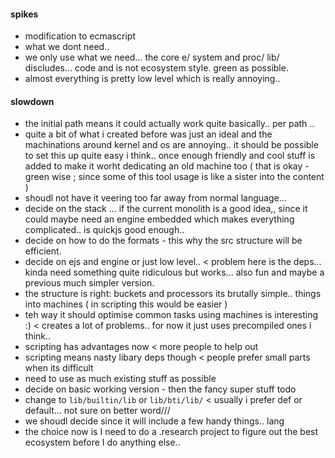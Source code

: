 #### spikes
- modification to ecmascript
- what we dont need.. 
- we only use what we need... the core e/ system and proc/ lib/ discludes... code and is not ecosystem style. green as possible.
- almost everything is pretty low level which is really annoying.. 
#### slowdown 
- the initial path means it could actually work quite basically.. per path .. 
- quite a bit of what i created before was just an ideal and the machinations around kernel and os are annoying..  it should be possible to set this up quite easy i think.. once enough friendly and cool stuff is added to make it worht dedicating an old machine too ( that is okay -green wise ; since some of this tool usage is like a sister into the content )
- shoudl not have it veering too far away from normal language...
- decide on the stack ... if the current monolith is a good idea,, since it could maybe need an engine embedded which makes everything complicated.. is quickjs good enough.. 
- decide on how to do the formats - this why the src structure will be efficient. 
- decide on ejs and engine or just low level.. < problem here is the deps... kinda need something quite ridiculous but works... also fun and maybe a previous much simpler version. 
- the structure is right: buckets and processors its brutally simple.. things into machines ( in scripting this would be easier ) 
- teh way it should optimise common tasks using machines is interesting :) < creates a lot of problems..  for now it just uses precompiled ones i think.. 
- scripting has advantages now < more people to help out
- scripting means nasty libary deps though < people prefer small parts when its difficult
- need to use as much existing stuff as possible
- decide on basic working version - then the fancy super stuff
todo
- change to `lib/builtin/lib` or `lib/bti/lib/` < usually i prefer def or default... not sure on better word///
- we shoudl decide since it will include a few handy things.. 
lang
- the choice now is I need to do a .research project to figure out the best ecosystem before I do anything else.. 
